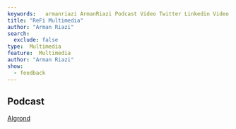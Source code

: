 ```yaml
---
keywords:   armanriazi ArmanRiazi Podcast Video Twitter Linkedin Video
title: "ReFi Multimedia"
author: "Arman Riazi"
search:
  exclude: false
type:  Multimedia
feature:  Multimedia
author: "Arman Riazi"
show:
  - feedback
---
```


## Podcast

[Algrond](https://twitter.com/i/spaces/1OwGWYjkbDNxQ?s=20)

